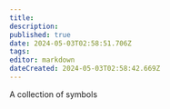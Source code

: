 ```yaml
---
title: 
description: 
published: true
date: 2024-05-03T02:58:51.706Z
tags: 
editor: markdown
dateCreated: 2024-05-03T02:58:42.669Z
---
```


A collection of symbols
